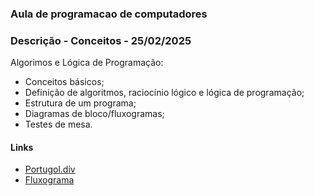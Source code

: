 ### Aula de programacao de computadores 

### Descrição - Conceitos - 25/02/2025


Algorimos e Lógica de Programação: 
- Conceitos básicos;
- Definição de algoritmos, raciocínio lógico e lógica de programação;
- Estrutura de um programa;
- Diagramas de bloco/fluxogramas;
- Testes de mesa.

#### Links 

- <a href="https://portugol.dev/">Portugol.div</a>&nbsp;&nbsp;&nbsp;
- <a href="https://www.lucidchart.com/pages/what-is-a-flowchart-tutorial">Fluxograma</a>&nbsp;&nbsp;&nbsp;